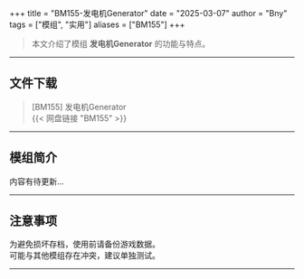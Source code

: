 +++
title = "BM155-发电机Generator"
date = "2025-03-07"
author = "Bny"
tags = ["模组", "实用"]
aliases = ["BM155"]
+++

> 本文介绍了模组 **发电机Generator** 的功能与特点。

---

## 文件下载

> [BM155] 发电机Generator  
{{< 网盘链接 "BM155" >}}  

---

## 模组简介

>  
内容有待更新...  

---

## 注意事项

>  
为避免损坏存档，使用前请备份游戏数据。  
可能与其他模组存在冲突，建议单独测试。  

---

